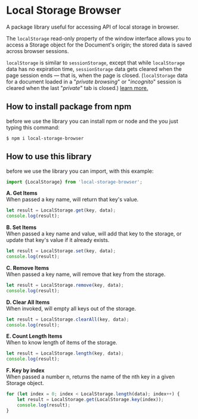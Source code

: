 # Local Storage Browser
A package library useful for accessing API of local storage in browser.

The `localStorage` read-only property of the window interface allows you to access a Storage object for the Document's origin; the stored data is saved across browser sessions.

`localStorage` is similar to `sessionStorage`, except that while `localStorage` data has no expiration time, `sessionStorage` data gets cleared when the page session ends — that is, when the page is closed. (`localStorage` data for a document loaded in a "*private browsing*" or "*incognito*" session is cleared when the last "*private*" tab is closed.)  [learn more.](https://developer.mozilla.org/en-US/docs/Web/API/Window/localStorage) 

## How to install package from npm
before we use the library you can install npm or node and the you just typing this command:
```
$ npm i local-storage-browser
```

## How to use this library
before we use the library you can import, with this example:
```js
import {LocalStorage} from 'local-storage-browser';
```
**A. Get Items**  
When passed a key name, will return that key's value.
```js
let result = LocalStorage.get(key, data);
console.log(result);
```
**B. Set Items**  
When passed a key name and value, will add that key to the storage, or update that key's value if it already exists.
```js
let result = LocalStorage.set(key, data);
console.log(result);
```
**C. Remove Items**   
When passed a key name, will remove that key from the storage.
```js
let result = LocalStorage.remove(key, data);
console.log(result);
```
**D. Clear All Items**  
When invoked, will empty all keys out of the storage.
```js
let result = LocalStorage.clearAll(key, data);
console.log(result);
```
**E. Count Length Items**  
When to know length of items of the storage. 
```js
let result = LocalStorage.length(key, data);
console.log(result);
```
**F. Key by index**  
When passed a number n, returns the name of the nth key in a given Storage object. 
```js
for (let index = 0; index < LocalStorage.length(data); index++) {
    let result = LocalStorage.get(LocalStorage.key(index));
    console.log(result);
}
```